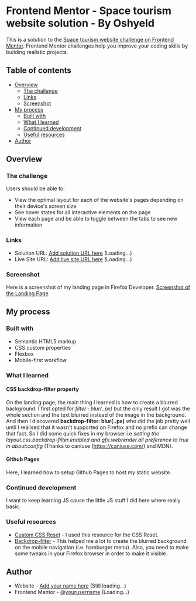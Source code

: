 # Frontend Mentor - Space tourism website solution - By Oshyeld

This is a solution to the [Space tourism website challenge on Frontend Mentor](https://www.frontendmentor.io/challenges/space-tourism-multipage-website-gRWj1URZ3). Frontend Mentor challenges help you improve your coding skills by building realistic projects. 

## Table of contents

- [Overview](#overview)
  - [The challenge](#the-challenge)
  - [Links](#links)
  - [Screenshot](#screenshot)
- [My process](#my-process)
  - [Built with](#built-with)
  - [What I learned](#what-i-learned)
  - [Continued development](#continued-development)
  - [Useful resources](#useful-resources)
- [Author](#author)

## Overview

### The challenge

Users should be able to:

- View the optimal layout for each of the website's pages depending on their device's screen size
- See hover states for all interactive elements on the page
- View each page and be able to toggle between the tabs to see new information

### Links

- Solution URL: [Add solution URL here](https://your-solution-url.com) (Loading...)
- Live Site URL: [Add live site URL here](https://your-live-site-url.com) (Loading...)

### Screenshot
Here is a screenshot of my landing page in Firefox Developer.
[Screenshot of the Landing Page](./myPreview.png) 

## My process

### Built with

- Semantic HTML5 markup
- CSS custom properties
- Flexbox
- Mobile-first workflow


### What I learned
  #### CSS backdrop-filter property
On the landing page, the main thing I learned is how to create a blurred background.
I first opted for *filter : blur(..px)* but the only result I got was the whole section and the text blurred instead of the
image in the background. 
And then I discovered **backdrop-filter: blur(..px)** who did the job pretty well until I realised that it wasn't supported on Firefox and no prefix can change that fact. 
So I did some quick fixes in my browser i.e *setting the layout.css.backdrop-filter.enabled and gfx.webrender.all preference to true in about:config* (Thanks to caniuse (https://caniuse.com/) and MDN). 


  #### Github Pages
Here, I learned how to setup Github Pages to host my static website.


### Continued development

I want to keep learning JS cause the little JS stuff I did here where really basic.


### Useful resources

- [Custom CSS Reset](https://www.joshwcomeau.com/css/custom-css-reset/) - I used this resource for the CSS Reset.
- [Backdrop-filter](https://developer.mozilla.org/en-US/docs/Web/CSS/backdrop-filter) - This helped me a lot to create the blurred background on the mobile navigation (i.e. hamburger menu). Also, you need to make some tweaks in your Firefox browser in order to make it visible.


## Author

- Website - [Add your name here](https://www.your-site.com) (Still loading...)
- Frontend Mentor - [@yourusername](https://www.frontendmentor.io/profile/yourusername) (Loading...)
